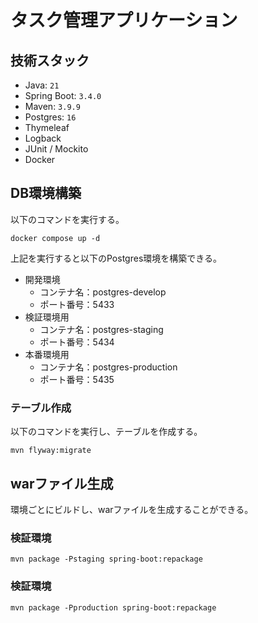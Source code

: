 # タスク管理アプリケーション

## 技術スタック

- Java: `21`
- Spring Boot: `3.4.0`
- Maven: `3.9.9`
- Postgres: `16`
- Thymeleaf
- Logback
- JUnit / Mockito
- Docker

## DB環境構築
以下のコマンドを実行する。
```
docker compose up -d
```

上記を実行すると以下のPostgres環境を構築できる。

- 開発環境
    - コンテナ名：postgres-develop
    - ポート番号：5433
- 検証環境用
    - コンテナ名：postgres-staging
    - ポート番号：5434
- 本番環境用
    - コンテナ名：postgres-production
    - ポート番号：5435
 
### テーブル作成
以下のコマンドを実行し、テーブルを作成する。
```
mvn flyway:migrate
```
 
## warファイル生成
環境ごとにビルドし、warファイルを生成することができる。

### 検証環境
```
mvn package -Pstaging spring-boot:repackage
```

### 検証環境
```
mvn package -Pproduction spring-boot:repackage
```
